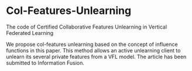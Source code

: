 # Col-Features-Unlearning
The code of Certified Collaborative Features Unlearning in Vertical Federated Learning

We propose col-features unlearning based on the concept of influence functions in this paper. This method allows an active unlearning client to unlearn its several private features from a VFL model. The article has been submitted to Information Fusion.
